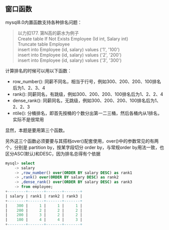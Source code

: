 ## 窗口函数
mysql8.0内置函数支持各种排名问题：

> 以力扣177. 第N高的薪水为例子<br/>
> Create table If Not Exists Employee (Id int, Salary int) <br/>
> Truncate table Employee<br/>
> insert into Employee (id, salary) values ('1', '100')<br/>
> insert into Employee (id, salary) values ('2', '200')<br/>
> insert into Employee (id, salary) values ('3', '300')

计算排名的时候可以用以下函数：
- row_number(): 同薪不同名，相当于行号，例如300、200、200、100排名后为1、2、3、4
- rank(): 同薪同名，有跳级，例如300、200、200、100排名后为1、2、2、4
- dense_rank(): 同薪同名，无跳级，例如300、200、200、100排名后为1、2、2、3
- ntile(): 分桶排名，即首先按桶的个数分出第一二三桶，然后各桶内从1排名，实际不是很常用

显然，本题是要用第三个函数。 

另外这三个函数必须要要与其搭档over()配套使用，over()中的参数常见的有两个，分别是 partition by，按某字段切分
order by，与常规order by用法一致，也区分ASC(默认)和DESC，因为排名总得有个依据

```sql
mysql> select
    -> salary
    -> ,row_number() over(ORDER BY salary DESC) as rank1
    -> ,rank() over(ORDER BY salary DESC) as rank2
    -> ,dense_rank() over(ORDER BY salary DESC) as rank3
    -> from employee;
+--------+-------+-------+-------+
| salary | rank1 | rank2 | rank3 |
+--------+-------+-------+-------+
|    300 |     1 |     1 |     1 |
|    200 |     2 |     2 |     2 |
|    200 |     3 |     2 |     2 |
|    100 |     4 |     4 |     3 |
+--------+-------+-------+-------+
```